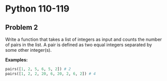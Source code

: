 # Python 110-119
## Problem 2

Write a function that takes a list of integers as input and counts the number of
pairs in the list. A pair is defined as two equal integers separated by some
other integer(s).

**Examples:**

```python
pairs([1, 2, 5, 6, 5, 2]) # 2
pairs([1, 2, 2, 20, 6, 20, 2, 6, 2]) # 4
```
